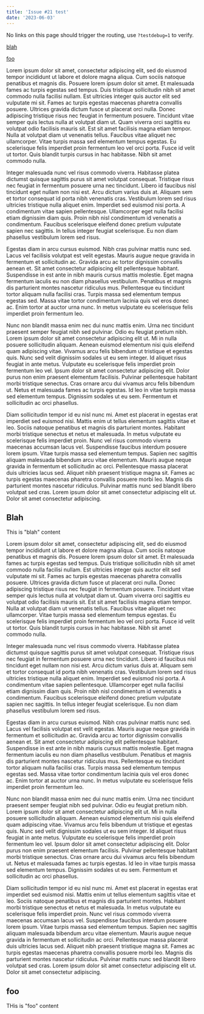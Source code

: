```yaml
---
title: 'Issue #21 test'
date: '2023-06-03'
---
```


No links on this page should trigger the routing, use `?testdebug=1` to verify.

[blah](#blah)

<a href="#foo">foo</a>

Lorem ipsum dolor sit amet, consectetur adipiscing elit, sed do eiusmod tempor incididunt ut labore et dolore magna aliqua. Cum sociis natoque penatibus et magnis dis. Posuere lorem ipsum dolor sit amet. Et malesuada fames ac turpis egestas sed tempus. Duis tristique sollicitudin nibh sit amet commodo nulla facilisi nullam. Est ultricies integer quis auctor elit sed vulputate mi sit. Fames ac turpis egestas maecenas pharetra convallis posuere. Ultrices gravida dictum fusce ut placerat orci nulla. Donec adipiscing tristique risus nec feugiat in fermentum posuere. Tincidunt vitae semper quis lectus nulla at volutpat diam ut. Quam viverra orci sagittis eu volutpat odio facilisis mauris sit. Est sit amet facilisis magna etiam tempor. Nulla at volutpat diam ut venenatis tellus. Faucibus vitae aliquet nec ullamcorper. Vitae turpis massa sed elementum tempus egestas. Eu scelerisque felis imperdiet proin fermentum leo vel orci porta. Fusce id velit ut tortor. Quis blandit turpis cursus in hac habitasse. Nibh sit amet commodo nulla.

Integer malesuada nunc vel risus commodo viverra. Habitasse platea dictumst quisque sagittis purus sit amet volutpat consequat. Tristique risus nec feugiat in fermentum posuere urna nec tincidunt. Libero id faucibus nisl tincidunt eget nullam non nisi est. Arcu dictum varius duis at. Aliquam sem et tortor consequat id porta nibh venenatis cras. Vestibulum lorem sed risus ultricies tristique nulla aliquet enim. Imperdiet sed euismod nisi porta. A condimentum vitae sapien pellentesque. Ullamcorper eget nulla facilisi etiam dignissim diam quis. Proin nibh nisl condimentum id venenatis a condimentum. Faucibus scelerisque eleifend donec pretium vulputate sapien nec sagittis. In tellus integer feugiat scelerisque. Eu non diam phasellus vestibulum lorem sed risus.

Egestas diam in arcu cursus euismod. Nibh cras pulvinar mattis nunc sed. Lacus vel facilisis volutpat est velit egestas. Mauris augue neque gravida in fermentum et sollicitudin ac. Gravida arcu ac tortor dignissim convallis aenean et. Sit amet consectetur adipiscing elit pellentesque habitant. Suspendisse in est ante in nibh mauris cursus mattis molestie. Eget magna fermentum iaculis eu non diam phasellus vestibulum. Penatibus et magnis dis parturient montes nascetur ridiculus mus. Pellentesque eu tincidunt tortor aliquam nulla facilisi cras. Turpis massa sed elementum tempus egestas sed. Massa vitae tortor condimentum lacinia quis vel eros donec ac. Enim tortor at auctor urna nunc. In metus vulputate eu scelerisque felis imperdiet proin fermentum leo.

Nunc non blandit massa enim nec dui nunc mattis enim. Urna nec tincidunt praesent semper feugiat nibh sed pulvinar. Odio eu feugiat pretium nibh. Lorem ipsum dolor sit amet consectetur adipiscing elit ut. Mi in nulla posuere sollicitudin aliquam. Aenean euismod elementum nisi quis eleifend quam adipiscing vitae. Vivamus arcu felis bibendum ut tristique et egestas quis. Nunc sed velit dignissim sodales ut eu sem integer. Id aliquet risus feugiat in ante metus. Vulputate eu scelerisque felis imperdiet proin fermentum leo vel. Ipsum dolor sit amet consectetur adipiscing elit. Dolor purus non enim praesent elementum facilisis. Pulvinar pellentesque habitant morbi tristique senectus. Cras ornare arcu dui vivamus arcu felis bibendum ut. Netus et malesuada fames ac turpis egestas. Id leo in vitae turpis massa sed elementum tempus. Dignissim sodales ut eu sem. Fermentum et sollicitudin ac orci phasellus.

Diam sollicitudin tempor id eu nisl nunc mi. Amet est placerat in egestas erat imperdiet sed euismod nisi. Mattis enim ut tellus elementum sagittis vitae et leo. Sociis natoque penatibus et magnis dis parturient montes. Habitant morbi tristique senectus et netus et malesuada. In metus vulputate eu scelerisque felis imperdiet proin. Nunc vel risus commodo viverra maecenas accumsan lacus vel. Suspendisse faucibus interdum posuere lorem ipsum. Vitae turpis massa sed elementum tempus. Sapien nec sagittis aliquam malesuada bibendum arcu vitae elementum. Mauris augue neque gravida in fermentum et sollicitudin ac orci. Pellentesque massa placerat duis ultricies lacus sed. Aliquet nibh praesent tristique magna sit. Fames ac turpis egestas maecenas pharetra convallis posuere morbi leo. Magnis dis parturient montes nascetur ridiculus. Pulvinar mattis nunc sed blandit libero volutpat sed cras. Lorem ipsum dolor sit amet consectetur adipiscing elit ut. Dolor sit amet consectetur adipiscing.

## Blah

This is "blah" content

Lorem ipsum dolor sit amet, consectetur adipiscing elit, sed do eiusmod tempor incididunt ut labore et dolore magna aliqua. Cum sociis natoque penatibus et magnis dis. Posuere lorem ipsum dolor sit amet. Et malesuada fames ac turpis egestas sed tempus. Duis tristique sollicitudin nibh sit amet commodo nulla facilisi nullam. Est ultricies integer quis auctor elit sed vulputate mi sit. Fames ac turpis egestas maecenas pharetra convallis posuere. Ultrices gravida dictum fusce ut placerat orci nulla. Donec adipiscing tristique risus nec feugiat in fermentum posuere. Tincidunt vitae semper quis lectus nulla at volutpat diam ut. Quam viverra orci sagittis eu volutpat odio facilisis mauris sit. Est sit amet facilisis magna etiam tempor. Nulla at volutpat diam ut venenatis tellus. Faucibus vitae aliquet nec ullamcorper. Vitae turpis massa sed elementum tempus egestas. Eu scelerisque felis imperdiet proin fermentum leo vel orci porta. Fusce id velit ut tortor. Quis blandit turpis cursus in hac habitasse. Nibh sit amet commodo nulla.

Integer malesuada nunc vel risus commodo viverra. Habitasse platea dictumst quisque sagittis purus sit amet volutpat consequat. Tristique risus nec feugiat in fermentum posuere urna nec tincidunt. Libero id faucibus nisl tincidunt eget nullam non nisi est. Arcu dictum varius duis at. Aliquam sem et tortor consequat id porta nibh venenatis cras. Vestibulum lorem sed risus ultricies tristique nulla aliquet enim. Imperdiet sed euismod nisi porta. A condimentum vitae sapien pellentesque. Ullamcorper eget nulla facilisi etiam dignissim diam quis. Proin nibh nisl condimentum id venenatis a condimentum. Faucibus scelerisque eleifend donec pretium vulputate sapien nec sagittis. In tellus integer feugiat scelerisque. Eu non diam phasellus vestibulum lorem sed risus.

Egestas diam in arcu cursus euismod. Nibh cras pulvinar mattis nunc sed. Lacus vel facilisis volutpat est velit egestas. Mauris augue neque gravida in fermentum et sollicitudin ac. Gravida arcu ac tortor dignissim convallis aenean et. Sit amet consectetur adipiscing elit pellentesque habitant. Suspendisse in est ante in nibh mauris cursus mattis molestie. Eget magna fermentum iaculis eu non diam phasellus vestibulum. Penatibus et magnis dis parturient montes nascetur ridiculus mus. Pellentesque eu tincidunt tortor aliquam nulla facilisi cras. Turpis massa sed elementum tempus egestas sed. Massa vitae tortor condimentum lacinia quis vel eros donec ac. Enim tortor at auctor urna nunc. In metus vulputate eu scelerisque felis imperdiet proin fermentum leo.

Nunc non blandit massa enim nec dui nunc mattis enim. Urna nec tincidunt praesent semper feugiat nibh sed pulvinar. Odio eu feugiat pretium nibh. Lorem ipsum dolor sit amet consectetur adipiscing elit ut. Mi in nulla posuere sollicitudin aliquam. Aenean euismod elementum nisi quis eleifend quam adipiscing vitae. Vivamus arcu felis bibendum ut tristique et egestas quis. Nunc sed velit dignissim sodales ut eu sem integer. Id aliquet risus feugiat in ante metus. Vulputate eu scelerisque felis imperdiet proin fermentum leo vel. Ipsum dolor sit amet consectetur adipiscing elit. Dolor purus non enim praesent elementum facilisis. Pulvinar pellentesque habitant morbi tristique senectus. Cras ornare arcu dui vivamus arcu felis bibendum ut. Netus et malesuada fames ac turpis egestas. Id leo in vitae turpis massa sed elementum tempus. Dignissim sodales ut eu sem. Fermentum et sollicitudin ac orci phasellus.

Diam sollicitudin tempor id eu nisl nunc mi. Amet est placerat in egestas erat imperdiet sed euismod nisi. Mattis enim ut tellus elementum sagittis vitae et leo. Sociis natoque penatibus et magnis dis parturient montes. Habitant morbi tristique senectus et netus et malesuada. In metus vulputate eu scelerisque felis imperdiet proin. Nunc vel risus commodo viverra maecenas accumsan lacus vel. Suspendisse faucibus interdum posuere lorem ipsum. Vitae turpis massa sed elementum tempus. Sapien nec sagittis aliquam malesuada bibendum arcu vitae elementum. Mauris augue neque gravida in fermentum et sollicitudin ac orci. Pellentesque massa placerat duis ultricies lacus sed. Aliquet nibh praesent tristique magna sit. Fames ac turpis egestas maecenas pharetra convallis posuere morbi leo. Magnis dis parturient montes nascetur ridiculus. Pulvinar mattis nunc sed blandit libero volutpat sed cras. Lorem ipsum dolor sit amet consectetur adipiscing elit ut. Dolor sit amet consectetur adipiscing.

## foo

THis is "foo" content

